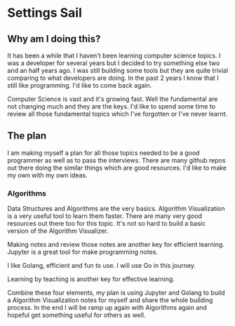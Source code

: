 # Settings Sail

## Why am I doing this?

It has been a while that I haven't been learning computer science topics. I was a developer for several years but I decided to try something else two and an half years ago. I was still building some tools but they are quite trivial comparing to what developers are doing. In the past 2 years I know that I still like programming. I'd like to come back again.

Computer Science is vast and it's growing fast. Well the fundamental are not changing much and they are the keys. I'd like to spend some time to review all those fundamental topics which I've forgotten or I've never learnt.

## The plan

I am making myself a plan for all those topics needed to be a good programmer as well as to pass the interviews. There are many github repos out there doing the similar things which are good resources. I'd like to make my own with my own ideas.

### Algorithms

Data Structures and Algorithms are the very basics. Algorithm Visualization is a very useful tool to learn them faster. There are many very good resources out there too for this topic. It's not so hard to build a basic version of the Algorithm Visualizer.

Making notes and review those notes are another key for efficient learning. Jupyter is a great tool for make programming notes.

I like Golang, efficient and fun to use. I will use Go in this journey.

Learning by teaching is another key for effective learning.

Combine these four elements, my plan is using Jupyter and Golang to build a Algorithm Visualization notes for myself and share the whole building process. In the end I will be ramp up again with Algorithms again and hopeful get something useful for others as well.

